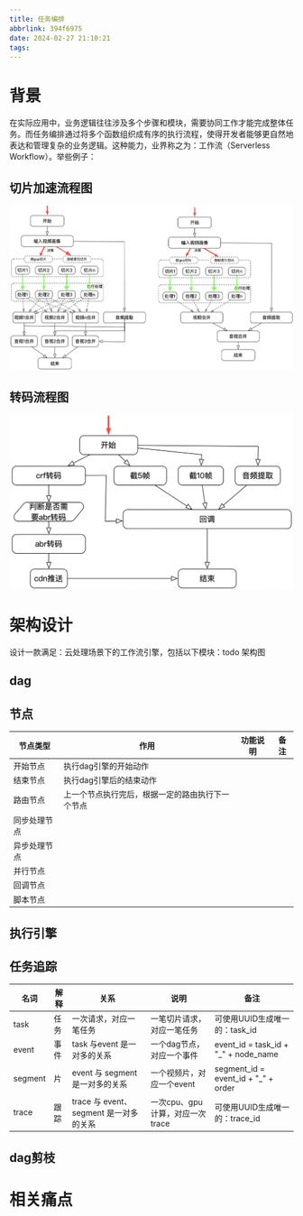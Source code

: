 ```yaml
---
title: 任务编排
abbrlink: 394f6975
date: 2024-02-27 21:10:21
tags:
---
```


# 背景

在实际应用中，业务逻辑往往涉及多个步骤和模块，需要协同工作才能完成整体任务。而任务编排通过将多个函数组织成有序的执行流程，使得开发者能够更自然地表达和管理复杂的业务逻辑。这种能力，业界称之为：工作流（Serverless
Workflow）。举些例子：

## 切片加速流程图

![](/images/slice_dag_1.png)

## 转码流程图

![](/images/tc_dag_2.png)

# 架构设计

设计一款满足：云处理场景下的工作流引擎，包括以下模块：todo 架构图

## dag

## 节点

 节点类型   | 作用                       | 功能说明 | 备注 |
--------|--------------------------|------|----|
 开始节点   | 执行dag引擎的开始动作             |      |    | 
 结束节点   | 执行dag引擎后的结束动作            |      |    |
 路由节点   | 上一个节点执行完后，根据一定的路由执行下一个节点 |      |    |
 同步处理节点 |                          |      |    |
 异步处理节点 |                          |      |    |
 并行节点   |                          |      |    |
 回调节点   |                          |      |    |
 脚本节点   |                          |      |    |

## 执行引擎

## 任务追踪

 名词      | 解释 | 关系                            | 说明                    | 备注                                   |
---------|----|-------------------------------|-----------------------|--------------------------------------|
 task    | 任务 | 一次请求，对应一笔任务                   | 一笔切片请求，对应一笔任务         | 可使用UUID生成唯一的：task_id                 |
 event   | 事件 | task 与event 是一对多的关系           | 一个dag节点，对应一个事件        | event_id = task_id + "_" + node_name |
 segment | 片  | event 与 segment 是一对多的关系       | 一个视频片，对应一个event       | segment_id = event_id + "_" + order  |
 trace   | 跟踪 | trace 与 event、segment 是一对多的关系 | 一次cpu、gpu计算，对应一次trace | 可使用UUID生成唯一的：trace_id                |

## dag剪枝

# 相关痛点
